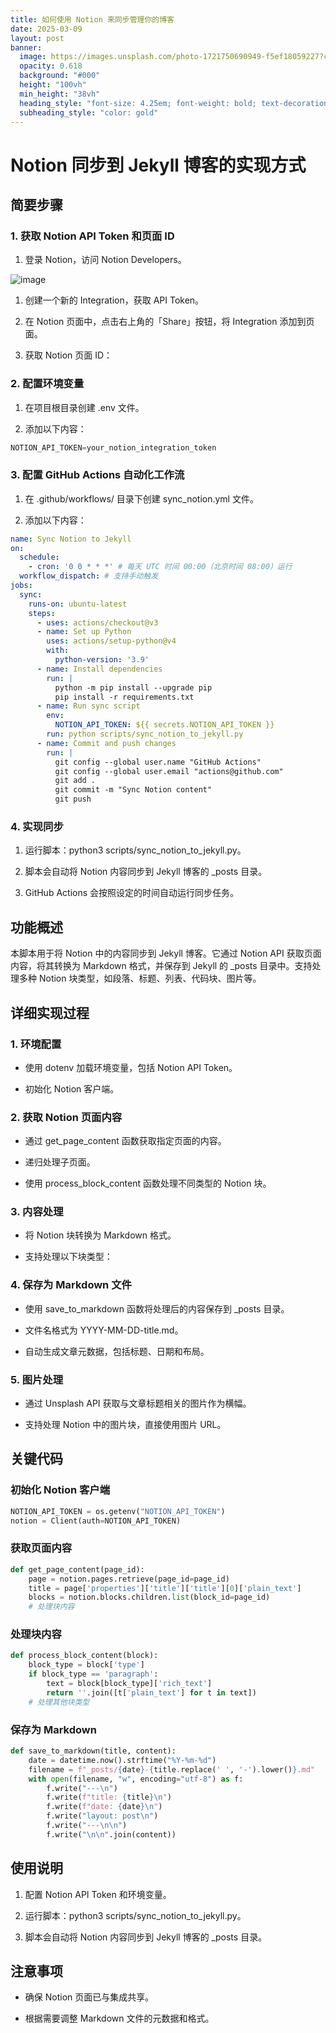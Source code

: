 ```yaml
---
title: 如何使用 Notion 来同步管理你的博客
date: 2025-03-09
layout: post
banner:
  image: https://images.unsplash.com/photo-1721750690949-f5ef18059227?crop=entropy&cs=tinysrgb&fit=max&fm=jpg&ixid=M3w2OTIwMzJ8MHwxfHJhbmRvbXx8fHx8fHx8fDE3NDE1MDgzODF8&ixlib=rb-4.0.3&q=80&w=1080
  opacity: 0.618
  background: "#000"
  height: "100vh"
  min_height: "38vh"
  heading_style: "font-size: 4.25em; font-weight: bold; text-decoration: underline"
  subheading_style: "color: gold"
---
```


# Notion 同步到 Jekyll 博客的实现方式

## 简要步骤

### 1. 获取 Notion API Token 和页面 ID

1. 登录 Notion，访问 Notion Developers。

![image](https://prod-files-secure.s3.us-west-2.amazonaws.com/a7a0cc5a-89b9-4cda-8686-1fba0ca52f40/d19c1afe-dea5-4312-9333-786b0ba83054/image.png?X-Amz-Algorithm=AWS4-HMAC-SHA256&X-Amz-Content-Sha256=UNSIGNED-PAYLOAD&X-Amz-Credential=ASIAZI2LB466SOXURTXX%2F20250309%2Fus-west-2%2Fs3%2Faws4_request&X-Amz-Date=20250309T081941Z&X-Amz-Expires=3600&X-Amz-Security-Token=IQoJb3JpZ2luX2VjECcaCXVzLXdlc3QtMiJGMEQCIFldmm0EUvVDmfNOxy%2FpU0g7OnAUaso6XTDPIORh%2FM3EAiArgk23OCuXzolVtOsPNhO6meNYHYMNjKQ7yXZ0xb4%2Flyr%2FAwhwEAAaDDYzNzQyMzE4MzgwNSIM38IEQnCu21SXr%2FxWKtwDwfJwnjyFIdfk%2BqQ3B%2FqRaySp5JE5LLlFJYIq%2BtN%2BU1z4E8mS5K%2F9jxNR9Q10CygBAmTDHhd3rGhhouvq0E3DrWdKGUjnQCPWw5v6nBzSdPoduTyH8UvDFLk22%2FqNbNrEjkiC7MEAwfyVwcDn6JM0AJGv1kWEVRjxlO%2FOy2VypnRdG0x7u1%2BRyNd7rw3HkcMkV5m8fXaHX%2BRlo5%2FMeKt68iC8iYzC5SvBbXUeZunzUC0dXI%2BS0HSEuc8MfoWdMUpIICxaMLUoG%2BExE3W6tVqWFw466XDWNPrDQwMzJ1IVWZjeTyqts8PkWDz8aWApQ4nknOuNisegcyBhuHD%2BZVhj9qhlfaCgGepWlqE8lQnItOYqMHMrlTT%2F%2BN17FryrxAbICYGuAg8F5Fs2zkHnKBPm8Zo7hpb6vRrH64mTjGxh%2FpLJIGMfQb7luuNQY3qxYeDkJ5i%2FgG9memJhsOQexL27vx4zW1vebxKHSN2pGvF5TDD4MM8s4WQ4k%2FeAxt%2F91nU3Pp7ZvcP9YlxkHGJlzluDsNMhu%2F7JEc4B6xjevNlHXfb1lPYoJ56rg0ye8fDL7lIAqf6dJISOS1CEPAxsIgI%2Fju8Yilmpjfak4veYDxi2stiNkinJA7WRr%2BoPRAQwyOu0vgY6pgGuWUZKq%2FO1INsnaXnrF2Rss%2BAUeYqeBzWT%2FElcSjBUUUYOcO9O2IOnOU7I9oWMrIZSguGnBMJctBR9%2F4Y8wsoDtBREK%2FEy8UdxXRjvJCHQ1QGEG%2BzsGHe1a572RVoyrZPNVwIPi3QHyClIQ3XQR4hdDpTUm1RqciI11PA1gqzsUSkIVLLBwNuYvvdOyAhdKBnZcDPxLtN9TdtVZK1kxa%2BQUVhkN7ni&X-Amz-Signature=5c8f79098b07cca6a8012aef24267037591d6679b654e07a0f6925f726d2a4df&X-Amz-SignedHeaders=host&x-id=GetObject)

1. 创建一个新的 Integration，获取 API Token。

1. 在 Notion 页面中，点击右上角的「Share」按钮，将 Integration 添加到页面。

1. 获取 Notion 页面 ID：


### 2. 配置环境变量

1. 在项目根目录创建 .env 文件。

1. 添加以下内容：

```javascript
NOTION_API_TOKEN=your_notion_integration_token
```

### 3. 配置 GitHub Actions 自动化工作流

1. 在 .github/workflows/ 目录下创建 sync_notion.yml 文件。

1. 添加以下内容：

```yaml
name: Sync Notion to Jekyll
on:
  schedule:
    - cron: '0 0 * * *' # 每天 UTC 时间 00:00（北京时间 08:00）运行
  workflow_dispatch: # 支持手动触发
jobs:
  sync:
    runs-on: ubuntu-latest
    steps:
      - uses: actions/checkout@v3
      - name: Set up Python
        uses: actions/setup-python@v4
        with:
          python-version: '3.9'
      - name: Install dependencies
        run: |
          python -m pip install --upgrade pip
          pip install -r requirements.txt
      - name: Run sync script
        env:
          NOTION_API_TOKEN: ${{ secrets.NOTION_API_TOKEN }}
        run: python scripts/sync_notion_to_jekyll.py
      - name: Commit and push changes
        run: |
          git config --global user.name "GitHub Actions"
          git config --global user.email "actions@github.com"
          git add .
          git commit -m "Sync Notion content"
          git push
```

### 4. 实现同步

1. 运行脚本：python3 scripts/sync_notion_to_jekyll.py。

1. 脚本会自动将 Notion 内容同步到 Jekyll 博客的 _posts 目录。

1. GitHub Actions 会按照设定的时间自动运行同步任务。

## 功能概述

本脚本用于将 Notion 中的内容同步到 Jekyll 博客。它通过 Notion API 获取页面内容，将其转换为 Markdown 格式，并保存到 Jekyll 的 _posts 目录中。支持处理多种 Notion 块类型，如段落、标题、列表、代码块、图片等。

## 详细实现过程

### 1. 环境配置

- 使用 dotenv 加载环境变量，包括 Notion API Token。

- 初始化 Notion 客户端。

### 2. 获取 Notion 页面内容

- 通过 get_page_content 函数获取指定页面的内容。

- 递归处理子页面。

- 使用 process_block_content 函数处理不同类型的 Notion 块。

### 3. 内容处理

- 将 Notion 块转换为 Markdown 格式。

- 支持处理以下块类型：


### 4. 保存为 Markdown 文件

- 使用 save_to_markdown 函数将处理后的内容保存到 _posts 目录。

- 文件名格式为 YYYY-MM-DD-title.md。

- 自动生成文章元数据，包括标题、日期和布局。

### 5. 图片处理

- 通过 Unsplash API 获取与文章标题相关的图片作为横幅。

- 支持处理 Notion 中的图片块，直接使用图片 URL。

## 关键代码

### 初始化 Notion 客户端

```python
NOTION_API_TOKEN = os.getenv("NOTION_API_TOKEN")
notion = Client(auth=NOTION_API_TOKEN)
```

### 获取页面内容

```python
def get_page_content(page_id):
    page = notion.pages.retrieve(page_id=page_id)
    title = page['properties']['title']['title'][0]['plain_text']
    blocks = notion.blocks.children.list(block_id=page_id)
    # 处理块内容
```

### 处理块内容

```python
def process_block_content(block):
    block_type = block['type']
    if block_type == 'paragraph':
        text = block[block_type]['rich_text']
        return ''.join([t['plain_text'] for t in text])
    # 处理其他块类型
```

### 保存为 Markdown

```python
def save_to_markdown(title, content):
    date = datetime.now().strftime("%Y-%m-%d")
    filename = f"_posts/{date}-{title.replace(' ', '-').lower()}.md"
    with open(filename, "w", encoding="utf-8") as f:
        f.write("---\n")
        f.write(f"title: {title}\n")
        f.write(f"date: {date}\n")
        f.write("layout: post\n")
        f.write("---\n\n")
        f.write("\n\n".join(content))
```

## 使用说明

1. 配置 Notion API Token 和环境变量。

1. 运行脚本：python3 scripts/sync_notion_to_jekyll.py。

1. 脚本会自动将 Notion 内容同步到 Jekyll 博客的 _posts 目录。

## 注意事项

- 确保 Notion 页面已与集成共享。

- 根据需要调整 Markdown 文件的元数据和格式。